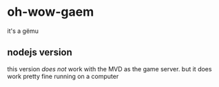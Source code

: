 # oh-wow-gaem
it's a gëmu

## nodejs version
this version *does not* work with the MVD as the game server. but it does work pretty fine running on a computer
